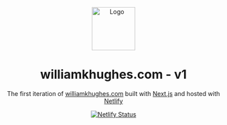 <div align="center">
  <img alt="Logo" src="https://raw.githubusercontent.com/willhughes11/wkh-portfolio-project/public/media/doubleU.png" width="100" />
</div>
<h1 align="center">
  williamkhughes.com - v1
</h1>
<p align="center">
  The first iteration of <a href="https://williamkhughes.com" target="_blank">williamkhughes.com</a> built with <a href="https://nextjs.org/" target="_blank">Next.js</a> and hosted with <a href="https://www.netlify.com/" target="_blank">Netlify</a>
</p>
<p align="center">
  <a href="https://app.netlify.com/sites/fastidious-vacherin-fbf321/deploys" target="_blank">
    <img src="https://api.netlify.com/api/v1/badges/1963b488-7b78-48c9-9e2d-6fb5e47ab3af/deploy-status" alt="Netlify Status" />
  </a>
</p>
